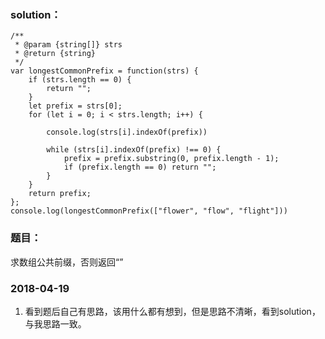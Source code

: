 ### solution：
```
/**
 * @param {string[]} strs
 * @return {string}
 */
var longestCommonPrefix = function(strs) {
	if (strs.length == 0) {
		return "";
	}
	let prefix = strs[0];
	for (let i = 0; i < strs.length; i++) {

		console.log(strs[i].indexOf(prefix))

		while (strs[i].indexOf(prefix) !== 0) {
			prefix = prefix.substring(0, prefix.length - 1);
			if (prefix.length == 0) return "";
		}
	}
	return prefix;
};
console.log(longestCommonPrefix(["flower", "flow", "flight"]))

```

### 题目：
求数组公共前缀，否则返回“”

### 2018-04-19
1. 看到题后自己有思路，该用什么都有想到，但是思路不清晰，看到solution，与我思路一致。



<br><br><br><br><br><br>
